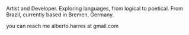 Artist and Developer. Exploring languages, from logical to poetical. From Brazil, currently based in Bremen, Germany.

you can reach me alberto.harres at gmail.com
